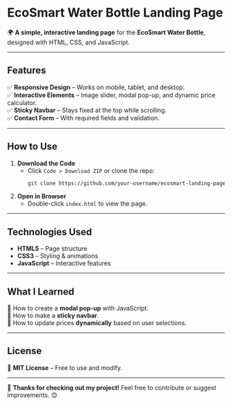 # **EcoSmart Water Bottle Landing Page**  

🌍 **A simple, interactive landing page** for the **EcoSmart Water Bottle**, designed with HTML, CSS, and JavaScript.  



---

## **Features**  
✅ **Responsive Design** – Works on mobile, tablet, and desktop.  
✅ **Interactive Elements** – Image slider, modal pop-up, and dynamic price calculator.  
✅ **Sticky Navbar** – Stays fixed at the top while scrolling.  
✅ **Contact Form** – With required fields and validation.  

---

## **How to Use**  
1. **Download the Code**  
   - Click `Code > Download ZIP` or clone the repo:  
     ```bash
     git clone https://github.com/your-username/ecosmart-landing-page.git
     ```
2. **Open in Browser**  
   - Double-click `index.html` to view the page.  

---

## **Technologies Used**  
- **HTML5** – Page structure  
- **CSS3** – Styling & animations  
- **JavaScript** – Interactive features  

---

## **What I Learned**  
📌 How to create a **modal pop-up** with JavaScript.  
📌 How to make a **sticky navbar**.  
📌 How to update prices **dynamically** based on user selections.  

---


## **License**  
📄 **MIT License** – Free to use and modify.  

---

🚀 **Thanks for checking out my project!** Feel free to contribute or suggest improvements. 😊
